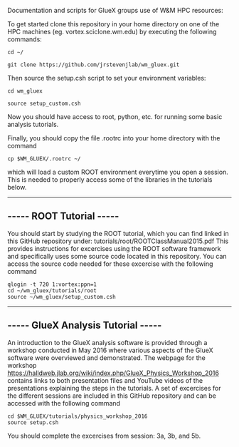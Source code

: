 Documentation and scripts for GlueX groups use of W&M HPC resources:

To get started clone this repository in your home directory on one of the HPC machines (eg. vortex.sciclone.wm.edu) by executing the following commands:

`cd ~/`

`git clone https://github.com/jrstevenjlab/wm_gluex.git`

Then source the setup.csh script to set your environment variables:

`cd wm_gluex`

`source setup_custom.csh`

Now you should have access to root, python, etc. for running some basic analysis tutorials.

Finally, you should copy the file .rootrc into your home directory with the command

`cp $WM_GLUEX/.rootrc ~/`

which will load a custom ROOT environment everytime you open a session.  This is needed to properly access some of the libraries in the tutorials below.

-------------------------
----- ROOT Tutorial -----
-------------------------

You should start by studying the ROOT tutorial, which you can find linked in this GitHub repository under: tutorials/root/ROOTClassManual2015.pdf  This provides instructions for excercises using the ROOT software framework and specifically uses some source code located in this repository.  You can access the source code needed for these excercise with the following command

`qlogin -t 720 1:vortex:ppn=1`  
`cd ~/wm_gluex/tutorials/root`  
`source ~/wm_gluex/setup_custom.csh`

-----------------------------------
----- GlueX Analysis Tutorial -----
-----------------------------------

An introduction to the GlueX analysis software is provided through a workshop conducted in May 2016 where various aspects of the GlueX software were overviewed and demonstrated.  The webpage for the workshop https://halldweb.jlab.org/wiki/index.php/GlueX_Physics_Workshop_2016 contains links to both presentation files and YouTube videos of the presentations explaining the steps in the tutorials.  A set of excercises for the different sessions are included in this GitHub repository and can be accessed with the following command

`cd $WM_GLUEX/tutorials/physics_workshop_2016`  
`source setup.csh`

You should complete the excercises from session: 3a, 3b, and 5b.
